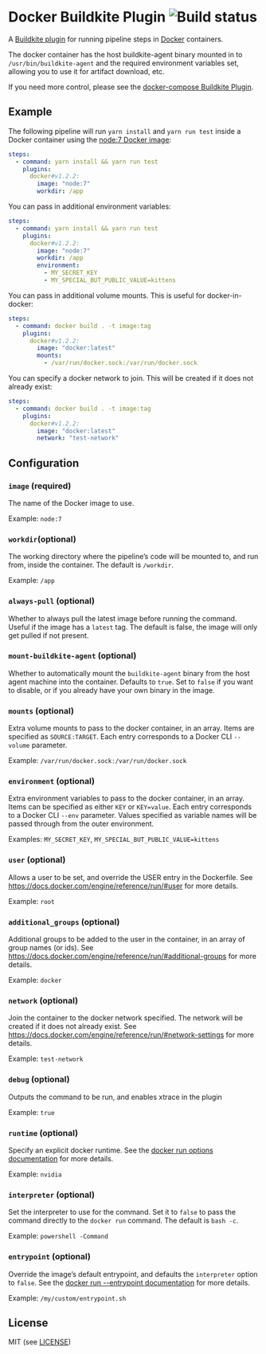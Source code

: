 # Docker Buildkite Plugin ![Build status](https://badge.buildkite.com/3a4b0903b26c979f265c049c932fb4ff3c055af7a199a17216.svg?branch=master)

A [Buildkite plugin](https://buildkite.com/docs/agent/v3/plugins) for running pipeline steps in [Docker](https://www.docker.com/) containers.

The docker container has the host buildkite-agent binary mounted in to `/usr/bin/buildkite-agent` and the required environment variables set, allowing you to use it for artifact download, etc.

If you need more control, please see the [docker-compose Buildkite Plugin](https://github.com/buildkite-plugins/docker-compose-buildkite-plugin).

## Example

The following pipeline will run `yarn install` and `yarn run test` inside a Docker container using the [node:7 Docker image](https://hub.docker.com/_/node/):

```yml
steps:
  - command: yarn install && yarn run test
    plugins:
      docker#v1.2.2:
        image: "node:7"
        workdir: /app
```

You can pass in additional environment variables:

```yml
steps:
  - command: yarn install && yarn run test
    plugins:
      docker#v1.2.2:
        image: "node:7"
        workdir: /app
        environment:
          - MY_SECRET_KEY
          - MY_SPECIAL_BUT_PUBLIC_VALUE=kittens
```

You can pass in additional volume mounts. This is useful for docker-in-docker:

```yml
steps:
  - command: docker build . -t image:tag
    plugins:
      docker#v1.2.2:
        image: "docker:latest"
        mounts:
          - /var/run/docker.sock:/var/run/docker.sock
```

You can specify a docker network to join. This will be created if it does not already exist:

```yml
steps:
  - command: docker build . -t image:tag
    plugins:
      docker#v1.2.2:
        image: "docker:latest"
        network: "test-network"
```

## Configuration

### `image` (required)

The name of the Docker image to use.

Example: `node:7`

### `workdir`(optional)

The working directory where the pipeline’s code will be mounted to, and run from, inside the container. The default is `/workdir`.

Example: `/app`

### `always-pull` (optional)

Whether to always pull the latest image before running the command. Useful if the image has a `latest` tag. The default is false, the image will only get pulled if not present.

### `mount-buildkite-agent` (optional)

Whether to automatically mount the `buildkite-agent` binary from the host agent machine into the container. Defaults to `true`. Set to `false` if you want to disable, or if you already have your own binary in the image.

### `mounts` (optional)

Extra volume mounts to pass to the docker container, in an array. Items are specified as `SOURCE:TARGET`. Each entry corresponds to a Docker CLI `--volume` parameter.

Example: `/var/run/docker.sock:/var/run/docker.sock`

### `environment` (optional)

Extra environment variables to pass to the docker container, in an array. Items can be specified as either `KEY` or `KEY=value`. Each entry corresponds to a Docker CLI `--env` parameter. Values specified as variable names will be passed through from the outer environment.

Examples: `MY_SECRET_KEY`, `MY_SPECIAL_BUT_PUBLIC_VALUE=kittens`

### `user` (optional)

Allows a user to be set, and override the USER entry in the Dockerfile. See https://docs.docker.com/engine/reference/run/#user for more details.

Example: `root`

### `additional_groups` (optional)

Additional groups to be added to the user in the container, in an array of group names (or ids). See https://docs.docker.com/engine/reference/run/#additional-groups for more details.

Example: `docker`

### `network` (optional)

Join the container to the docker network specified. The network will be created if it does not already exist. See https://docs.docker.com/engine/reference/run/#network-settings for more details. 

Example: `test-network`

### `debug` (optional)

Outputs the command to be run, and enables xtrace in the plugin

Example: `true`

### `runtime` (optional)

Specify an explicit docker runtime. See the [docker run options documentation](https://docs.docker.com/engine/reference/commandline/run/#options) for more details.

Example: `nvidia`

### `interpreter` (optional)

Set the interpreter to use for the command. Set it to `false` to pass the command directly to the `docker run` command. The default is `bash -c`.

Example: `powershell -Command`

### `entrypoint` (optional)

Override the image’s default entrypoint, and defaults the `interpreter` option to `false`. See the [docker run --entrypoint documentation](https://docs.docker.com/engine/reference/run/#entrypoint-default-command-to-execute-at-runtime) for more details.

Example: `/my/custom/entrypoint.sh`

## License

MIT (see [LICENSE](LICENSE))
